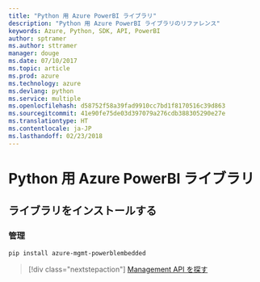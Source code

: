 ```yaml
---
title: "Python 用 Azure PowerBI ライブラリ"
description: "Python 用 Azure PowerBI ライブラリのリファレンス"
keywords: Azure, Python, SDK, API, PowerBI
author: sptramer
ms.author: sttramer
manager: douge
ms.date: 07/10/2017
ms.topic: article
ms.prod: azure
ms.technology: azure
ms.devlang: python
ms.service: multiple
ms.openlocfilehash: d58752f58a39fad9910cc7bd1f8170516c39d863
ms.sourcegitcommit: 41e90fe75de03d397079a276cdb388305290e27e
ms.translationtype: HT
ms.contentlocale: ja-JP
ms.lasthandoff: 02/23/2018
---
```

# <a name="azure-powerbi-libraries-for-python"></a>Python 用 Azure PowerBI ライブラリ

## <a name="install-the-libraries"></a>ライブラリをインストールする


### <a name="management"></a>管理

```bash
pip install azure-mgmt-powerblembedded
```
> [!div class="nextstepaction"]
> [Management API を探す](/python/api/overview/azure/powerbi/management)